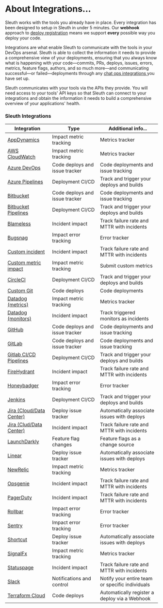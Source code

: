 # About Integrations...

Sleuth works with the tools you already have in place. Every integration has been designed to setup in Sleuth in under 5 minutes. Our **webhook** approach to [deploy registration](../modeling-your-deployments/code-deployments/how-to-register-a-deploy.md) means we support **every** possible way you deploy your code.

Integrations are what enable Sleuth to communicate with the tools in your DevOps arsenal. Sleuth is able to collect the information it needs to provide a comprehensive view of your deployments, ensuring that you always know what is happening with your code—commits, PRs, deploys, issues, errors, metrics, feature flags, authors, and so much more—and communicating successful—or failed—deployments through any [chat ops integrations ](about-integrations.md#chat-ops)you have set up.

Sleuth communicates with your tools via the APIs they provide. You will need access to your tools' API keys so that Sleuth can connect to your integrations and obtain the information it needs to build a comprehensive overview of your applications' health.

### Sleuth Integrations

| Integration                                                                                                                                           | Type                           | Additional info...                              |
| ----------------------------------------------------------------------------------------------------------------------------------------------------- | ------------------------------ | ----------------------------------------------- |
| [AppDynamics](impact-sources/metrics/appdynamics.md)                                                                                                  | Impact metric tracking         | Metrics tracker                                 |
| [AWS CloudWatch](impact-sources/metrics/aws-cloudwatch.md)                                                                                            | Impact metric tracking         | Metrics tracker                                 |
| [Azure DevOps](code-deployment/azure-devops.md)                                                                                                       | Code deploys and issue tracker | Code deployments and issue tracking             |
| [Azure Pipelines](code-deployment/azure-devops.md)                                                                                                    | Deployment CI/CD               | Track and trigger your deploys and builds       |
| [Bitbucket](code-deployment/bitbucket.md)                                                                                                             | Code deploys and issue tracker | Code deployments and issue tracking             |
| [Bitbucket Pipelines](builds/bitbucket-pipelines.md)                                                                                                  | Deployment CI/CD               | Track and trigger your deploys and builds       |
| [Blameless](incident-tracker-integrations/blameless.md)                                                                                               | Incident impact                | Track failure rate and MTTR with incidents      |
| [Bugsnag](impact-sources/errors/bugsnag.md)                                                                                                           | Impact error tracking          | Error tracker                                   |
| [Custom incident](incident-tracker-integrations/custom.md)                                                                                            | Incident impact                | Track failure rate and MTTR with incidents      |
| [Custom metric impact](impact-sources/metrics/custom.md)                                                                                              | Impact metric tracking         | Submit custom metrics                           |
| [CircleCI](builds/circleci.md)                                                                                                                        | Deployment CI/CD               | Track and trigger your deploys and builds       |
| [Custom Git](https://github.com/sleuth-io/sleuth-gitbook-docs/tree/8c6f655818b14806b9a76252e4224c2ef29d58f6/integrations-1/code-deployment/custom.md) | Code deploys                   | Code deployments                                |
| [Datadog (metrics)](impact-sources/metrics/datadog.md)                                                                                                | Impact metric tracking         | Metrics tracker                                 |
| [Datadog (monitors)](incident-tracker-integrations/datadog.md)                                                                                        | Incident impact                | Track triggered monitors as incidents           |
| [GitHub](code-deployment/github.md)                                                                                                                   | Code deploys and issue tracker | Code deployments and issue tracking             |
| [GitLab](code-deployment/gitlab.md)                                                                                                                   | Code deploys and issue tracker | Code deployments and issue tracking             |
| [Gitlab CI/CD Pipelines](code-deployment/gitlab.md)                                                                                                   | Deployment CI/CD               | Track and trigger your deploys and builds       |
| [FireHydrant](incident-tracker-integrations/firehydrant.md)                                                                                           | Incident impact                | Track failure rate and MTTR with incidents      |
| [Honeybadger](impact-sources/errors/honeybadger.md)                                                                                                   | Impact error tracking          | Error tracker                                   |
| [Jenkins](builds/jenkins.md)                                                                                                                          | Deployment CI/CD               | Track and trigger your deploys and builds       |
| [Jira (Cloud/Data Center)](issue-trackers/jira.md)                                                                                                    | Deploy issue tracker           | Automatically associate issues with deploys     |
| [Jira (Clud/Data Center)](incident-tracker-integrations/jira-cloud-data-center.md)                                                                    | Incident impact                | Track failure rate and MTTR with incidents      |
| [LaunchDarkly](feature-flags/launchdarkly.md)                                                                                                         | Feature flag changes           | Feature flags as a change source                |
| [Linear](issue-trackers/linear.md)                                                                                                                    | Deploy issue tracker           | Automatically associate issues with deploys     |
| [NewRelic](impact-sources/metrics/newrelic.md)                                                                                                        | Impact metric tracking         | Metrics tracker                                 |
| [Opsgenie](incident-tracker-integrations/opsgenie.md)                                                                                                 | Incident impact                | Track failure rate and MTTR with incidents      |
| [PagerDuty](incident-tracker-integrations/pagerduty.md)                                                                                               | Incident impact                | Track failure rate and MTTR with incidents      |
| [Rollbar](impact-sources/errors/rollbar.md)                                                                                                           | Impact error tracking          | Error tracker                                   |
| [Sentry](impact-sources/errors/sentry.md)                                                                                                             | Impact error tracking          | Error tracker                                   |
| [Shortcut](issue-trackers/shortcut.md)                                                                                                                | Deploy issue tracker           | Automatically associate issues with deploys     |
| [SignalFx](impact-sources/metrics/signalfx.md)                                                                                                        | Impact metric tracking         | Metrics tracker                                 |
| [Statuspage](incident-tracker-integrations/statuspage.md)                                                                                             | Incident impact                | Track failure rate and MTTR with incidents      |
| [Slack](slack.md)                                                                                                                                     | Notifications and control      | Notify your entire team or specific individuals |
| [Terraform Cloud](https://www.terraform.io/cloud)                                                                                                     | Code deploys                   | Automatically register a deploy via a Webhook   |
